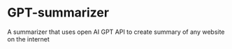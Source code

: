 # GPT-summarizer
A summarizer that uses open AI GPT API to create summary of any website on the internet 
